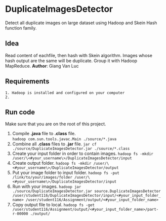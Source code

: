 # DuplicateImagesDetector
Detect all duplicate images on large dataset using Hadoop and Skein Hash function family.
## Idea
Read content of eachfile, then hash with Skein algorithm. Images whose hash output are the same will be duplicate. Group it with Hadoop MapReduce. 
**Author**: Giang Van Luc
## Requirements
    1. Hadoop is installed and configured on your computer
    2. 
## Run code
Make sure that you are on the root of this project.
1. Compile **.java** file to **.class** file.    
`
hadoop com.sun.tools.javac.Main ./source/*.java
`
2. Combine all **.class** files to **.jar** file.
`
jar cf ./source/DuplicateImagesDetector.jar ./source/*.class
`
3. Create your input folder in order to contain images.
`
hadoop fs -mkdir /user/\<#your_username\>/DuplicateImagesDetector/input
`
4. Create output folder.
`
hadoop fs -mkdir /user/\<#your_username\>/DuplicateImagesDetector/output
`
5. Put your image folder to input folder.
`
hadoop fs -put /link/to/your/images/folder /user/\<#your_username\>/DuplicateImagesDetector/input
`
6. Run with your images.
`
hadoop jar ./source/DuplicateImagesDetector.jar source.DuplicateImagesDetector /user/student116/DuplicateImagesDetector/input/<#your_input_folder_name> /user/student116/Assignment/output/<#your_input_folder_name>
`
7. Copy output file to local.
`
hadoop fs -get /user/student116/Assignment/output/<#your_input_folder_name>/part-r-00000 ./output/
`
